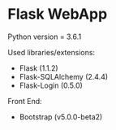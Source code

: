 # Flask WebApp
 
Python version = 3.6.1

Used libraries/extensions:
 - Flask (1.1.2)
 - Flask-SQLAlchemy (2.4.4)
 - Flask-Login (0.5.0)

Front End:
 - Bootstrap (v5.0.0-beta2)
